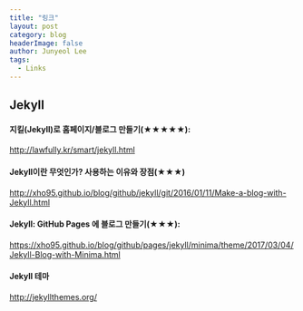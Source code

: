 ```yaml
---
title: "링크"
layout: post
category: blog
headerImage: false
author: Junyeol Lee
tags:
  - Links
---
```


## Jekyll

#### 지킬(Jekyll)로 홈페이지/블로그 만들기(★★★★★):

http://lawfully.kr/smart/jekyll.html

#### Jekyll이란 무엇인가? 사용하는 이유와 장점(★★★)

http://xho95.github.io/blog/github/jekyll/git/2016/01/11/Make-a-blog-with-Jekyll.html

#### Jekyll: GitHub Pages 에 블로그 만들기(★★★): 

https://xho95.github.io/blog/github/pages/jekyll/minima/theme/2017/03/04/Jekyll-Blog-with-Minima.html

#### Jekyll 테마

http://jekyllthemes.org/

